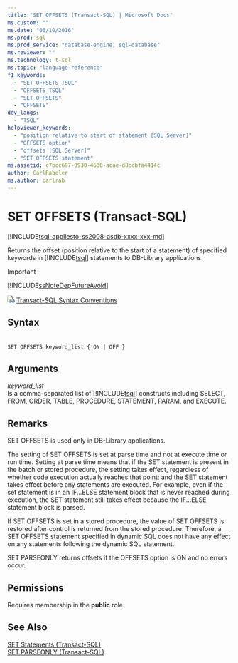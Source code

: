 ```yaml
---
title: "SET OFFSETS (Transact-SQL) | Microsoft Docs"
ms.custom: ""
ms.date: "06/10/2016"
ms.prod: sql
ms.prod_service: "database-engine, sql-database"
ms.reviewer: ""
ms.technology: t-sql
ms.topic: "language-reference"
f1_keywords: 
  - "SET_OFFSETS_TSQL"
  - "OFFSETS_TSQL"
  - "SET OFFSETS"
  - "OFFSETS"
dev_langs: 
  - "TSQL"
helpviewer_keywords: 
  - "position relative to start of statement [SQL Server]"
  - "OFFSETS option"
  - "offsets [SQL Server]"
  - "SET OFFSETS statement"
ms.assetid: c7bcc697-0930-4630-acae-d8ccbfa4414c
author: CarlRabeler
ms.author: carlrab
---
```

# SET OFFSETS (Transact-SQL)
[!INCLUDE[tsql-appliesto-ss2008-asdb-xxxx-xxx-md](../../includes/tsql-appliesto-ss2008-asdb-xxxx-xxx-md.md)]

  Returns the offset (position relative to the start of a statement) of specified keywords in [!INCLUDE[tsql](../../includes/tsql-md.md)] statements to DB-Library applications.  
  
> [!IMPORTANT]  
>  [!INCLUDE[ssNoteDepFutureAvoid](../../includes/ssnotedepfutureavoid-md.md)]  
 
 ![Topic link icon](../../database-engine/configure-windows/media/topic-link.gif "Topic link icon") [Transact-SQL Syntax Conventions](../../t-sql/language-elements/transact-sql-syntax-conventions-transact-sql.md)  
  
## Syntax  
  
```  
  
SET OFFSETS keyword_list { ON | OFF }  
```  
  
## Arguments  
 *keyword_list*  
 Is a comma-separated list of [!INCLUDE[tsql](../../includes/tsql-md.md)] constructs including SELECT, FROM, ORDER, TABLE, PROCEDURE, STATEMENT, PARAM, and EXECUTE.  
  
## Remarks  
 SET OFFSETS is used only in DB-Library applications.  
  
 The setting of SET OFFSETS is set at parse time and not at execute time or run time. Setting at parse time means that if the SET statement is present in the batch or stored procedure, the setting takes effect, regardless of whether code execution actually reaches that point; and the SET statement takes effect before any statements are executed. For example, even if the set statement is in an IF...ELSE statement block that is never reached during execution, the SET statement still takes effect because the IF...ELSE statement block is parsed.  
  
 If SET OFFSETS is set in a stored procedure, the value of SET OFFSETS is restored after control is returned from the stored procedure. Therefore, a SET OFFSETS statement specified in dynamic SQL does not have any effect on any statements following the dynamic SQL statement.  
  
 SET PARSEONLY returns offsets if the OFFSETS option is ON and no errors occur.  
  
## Permissions  
 Requires membership in the **public** role.  
  
## See Also  
 [SET Statements &#40;Transact-SQL&#41;](../../t-sql/statements/set-statements-transact-sql.md)   
 [SET PARSEONLY &#40;Transact-SQL&#41;](../../t-sql/statements/set-parseonly-transact-sql.md)  
  
  
